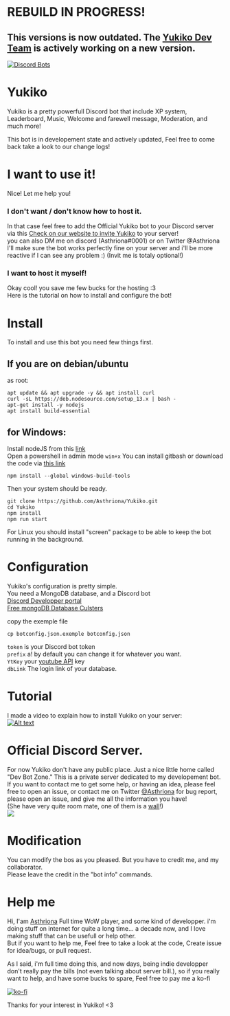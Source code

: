 # REBUILD IN PROGRESS! 
## This versions is now outdated. The [Yukiko Dev Team](https://team.yukiko.app) is actively working on a new version.  
  
 [![Discord Bots](https://top.gg/api/widget/status/641626560457342987.svg)](https://top.gg/bot/641626560457342987)
  
# Yukiko
Yukiko is a pretty powerfull Discord bot that include XP system, Leaderboard, Music, Welcome and farewell message, Moderation, and much more!

This bot is in developement state and actively updated, Feel free to come back take a look to our change logs!


# I want to use it!
Nice! Let me help you!  
### I don't want / don't know how to host it. 
In that case feel free to add the Official Yukiko bot to your Discord server via this [Check on our website to invite Yukiko](https://yukiko.app/) to your server!  
you can also DM me on discord (Asthriona#0001) or on Twitter @Asthriona I'll make sure the bot works perfectly fine on your server and i'll be more reactive if I can see any problem :) (Invit me is totaly optional!)  

### I want to host it myself!
Okay cool! you save me few bucks for the hosting :3  
Here is the tutorial on how to install and configure the bot!

# Install
To install and use this bot you need few things first.  
## If you are on debian/ubuntu 
as root:
```
apt update && apt upgrade -y && apt install curl
curl -sL https://deb.nodesource.com/setup_13.x | bash -
apt-get install -y nodejs
apt install build-essential 
```
## for Windows:
Install nodeJS from this [link](https://nodejs.org/en/)  
Open a powershell in admin mode `win+x`
You can install gitbash or download the code via [this link](https://github.com/Asthriona/Yukiko/archive/master.zip)
``` 
npm install --global windows-build-tools
```
Then your system should be ready.  
```
git clone https://github.com/Asthriona/Yukiko.git
cd Yukiko
npm install
npm run start
```
For Linux you should install "screen" package to be able to keep the bot running in the background.

# Configuration
Yukiko's configuration is pretty simple.  
You need a MongoDB database, and a Discord bot  
[Discord Developper portal](https://discordapp.com/developers/applications/)  
[Free mongoDB Database Culsters](https://www.mongodb.com/cloud/atlas)

copy the exemple file
```
cp botconfig.json.exemple botconfig.json 
```
`token` is your Discord bot token  
`prefix` a! by default you can change it for whatever you want.  
`YtKey` your [youtube API](https://developers.google.com/) key  
`dbLink` The login link of your database. 
  
# Tutorial  
I made a video to explain how to install Yukiko on your server:  
[![Alt text](https://img.youtube.com/vi/pmllAGcrlgw/0.jpg)](https://youtu.be/pmllAGcrlgw)

# Official Discord Server.
For now Yukiko don't have any public place. Just a nice little home called "Dev Bot Zone." This is a private server dedicated to my developement bot.  
If you want to contact me to get some help, or having an idea, please feel free to open an issue, or contact me on Twitter [@Asthriona](https://twitter.com/Asthriona)
for bug report, please open an issue, and give me all the information you have!  
(She have very quite room mate, one of them is a [wall](https://github.com/Asthriona/TheWallDiscordBot)!)  
![](https://cdn.asthriona.com/Bot%20dev%20zone.jpg)  

# Modification
You can modify the bos as you pleased. But you have to credit me, and my collaborator.   
Please leave the credit in the "bot info" commands.

# Help me
Hi, I'am [Asthriona](https://Asthriona.com) Full time WoW player, and some kind of developper. i'm doing stuff on internet for quite a long time... a decade now, and I love making stuff that can be usefull or help other.  
But if you want to help me, Feel free to take a look at the code, Create issue for idea/bugs, or pull request.  
  
  As I said, i'm full time doing this, and now days, being indie developper don't really pay the bills (not even talking about server bill.), so if you really want to help, and have some bucks to spare, Feel free to pay me a ko-fi   
    
  [![ko-fi](https://www.ko-fi.com/img/githubbutton_sm.svg)](https://ko-fi.com/C0C61FCVH)

  Thanks for your interest in Yukiko! <3
